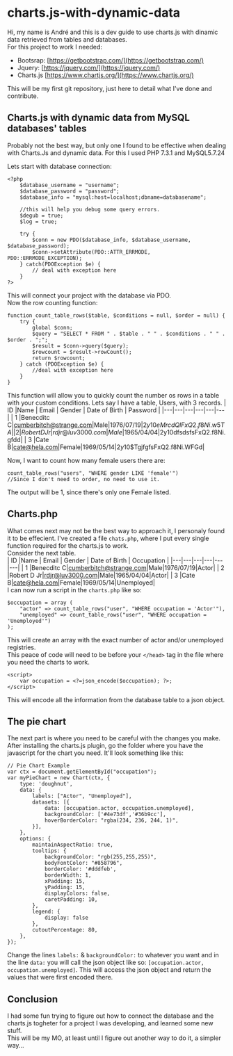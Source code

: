 # charts.js-with-dynamic-data
Hi, my name is André and this is a dev guide to use charts.js with dinamic data retrieved from tables and databases.  
For this project to work I needed:
 - Bootsrap: [https://getbootstrap.com/](https://getbootstrap.com/)
 - Jquery: [https://jquery.com/](https://jquery.com/)
 - Charts.js [https://www.chartjs.org/](https://www.chartjs.org/)

This will be my first git repository, just here to detail what I've done and contribute.

## Charts.js with dynamic data from MySQL databases' tables

Probably not the best way, but only one I found to be effective when dealing with Charts.Js and dynamic data.
For this I used PHP 7.3.1 and MySQL5.7.24

Lets start with database connection:

```
<?php
	$database_username = "username";
	$database_password = "password";
	$database_info = "mysql:host=localhost;dbname=databasename";

	//this will help you debug some query errors.
	$degub = true;
	$log = true;

	try	{
		$conn = new PDO($database_info, $database_username, $database_password);
		$conn->setAttribute(PDO::ATTR_ERRMODE, PDO::ERRMODE_EXCEPTION);
	} catch(PDOException $e) {
		// deal with exception here
	}
?>
```
This will connect your project with the database via PDO.  
Now the row counting function:
```
function count_table_rows($table, $conditions = null, $order = null) {
	try {
		global $conn;
		$query = "SELECT * FROM " . $table . " " . $conditions . " " . $order . ";";
		$result = $conn->query($query);
		$rowcount = $result->rowCount();
		return $rowcount;
	} catch (PDOException $e) {
		//deal with exception here
  	}
}
```
This function will allow you to quickly count the number os rows in a table with your custom conditions.
Lets say I have a table, Users, with 3 records.
| ID |Name   |  Email | Gender | Date of Birth | Password |
|---|---|---|---|---|---|
| 1 |Benecditc C|cumberbitch@strange.com|Male|1976/07/19|$2y$10$eMrcdQlFxQ2.f8Ni.w5TA|
| 2 |Robert D Jr|rdjr@luv3000.com|Male|1965/04/04|$2y$10$dfsdsfsFxQ2.f8Ni.gfdd|
| 3 |Cate B|cate@hela.com|Female|1969/05/14|$2y$10$TgjfgfsFxQ2.f8Ni.WFGd|

Now, I want to count how many female users there are:
```
count_table_rows("users", "WHERE gender LIKE 'female'") 
//Since I don't need to order, no need to use it.
```
The output will be 1, since there's only one Female listed.
## Charts.php
What comes next may not be the best way to approach it, I personaly found it to be effecient.
I've created a file ```chats.php```, where I put every single function required for the charts.js to work.  
Consider the next table.  
| ID |Name   |  Email | Gender | Date of Birth | Occupation |
|---|---|---|---|---|---|
| 1 |Benecditc C|cumberbitch@strange.com|Male|1976/07/19|Actor|
| 2 |Robert D Jr|rdjr@luv3000.com|Male|1965/04/04|Actor|
| 3 |Cate B|cate@hela.com|Female|1969/05/14|Unemployed|  
I can now run a script in the  ```charts.php``` like so:
```
$occupation = array (
	"actor" => count_table_rows("user", "WHERE occupation = 'Actor'"),
	"unemployed" => count_table_rows("user", "WHERE occupation = 'Unemployed'")
);
```
This will create an array with the exact number of actor and/or unemployed registries.  
This peace of code will need to be before your ```</head>``` tag in the file where you need the charts to work.  
```
<script>
	var occupation = <?=json_encode($occupation); ?>;
</script>
```
This will encode all the information from the database table to a json object.
## The pie chart
The next part is where you need to be careful with the changes you make. After installing the charts.js plugin, go the folder where you have the javascript for the chart you need. It'll look something like this:
```
// Pie Chart Example
var ctx = document.getElementById("occupation");
var myPieChart = new Chart(ctx, {
	type: 'doughnut',
	data: {
		labels: ["Actor", "Unemployed"],
		datasets: [{
			data: [occupation.actor, occupation.unemployed],
			backgroundColor: ['#4e73df','#36b9cc'],
			hoverBorderColor: "rgba(234, 236, 244, 1)",
		}],
	},
	options: {
		maintainAspectRatio: true,
		tooltips: {
			backgroundColor: "rgb(255,255,255)",
			bodyFontColor: "#858796",
			borderColor: '#dddfeb',
			borderWidth: 1,
			xPadding: 15,
			yPadding: 15,
			displayColors: false,
			caretPadding: 10,
		},
		legend: {
			display: false
		},
		cutoutPercentage: 80,
	},
});
```
Change the lines ```labels:``` & ```backgroundColor:``` to whatever you want and in the line ```data:```
you will call the json object like so: ```[occupation.actor, occupation.unemployed]```. This will access the json object and return the values that were first encoded there.
## Conclusion
I had some fun trying to figure out how to connect the database and the charts.js togheter for a project I was developing, and learned some new stuff.  
This will be my MO, at least until I figure out another way to do it, a simpler way...